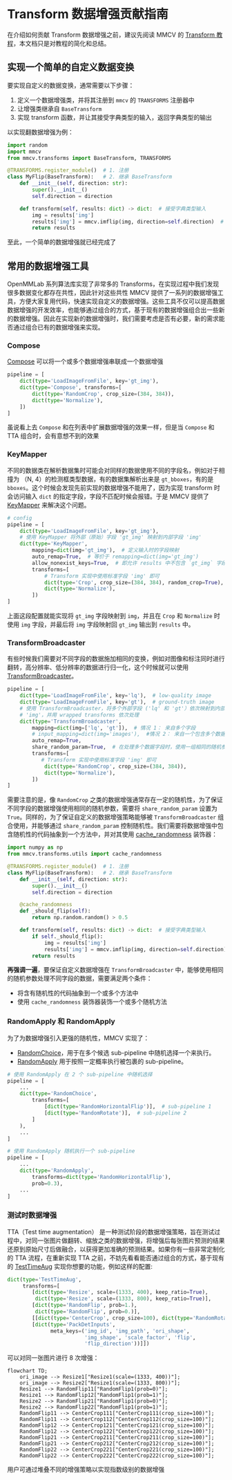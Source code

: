 # Transform 数据增强贡献指南

在介绍如何贡献 Transform 数据增强之前，建议先阅读 MMCV 的 [Transform 教程](https://mmcv.readthedocs.io/zh_CN/latest/understand_mmcv/data_transform.html)，本文档只是对教程的简化和总结。

## 实现一个简单的自定义数据变换

要实现自定义的数据变换，通常需要以下步骤：

1. 定义一个数据增强类，并将其注册到 `mmcv` 的 `TRANSFORMS` 注册器中
2. 让增强类继承自 `BaseTransform`
3. 实现 transform 函数，并让其接受字典类型的输入，返回字典类型的输出

以实现翻数据增强为例：

```python
import random
import mmcv
from mmcv.transforms import BaseTransform, TRANSFORMS

@TRANSFORMS.register_module()  # 1. 注册
class MyFlip(BaseTransform):   # 2. 继承 BaseTransform
    def __init__(self, direction: str):
        super().__init__()
        self.direction = direction

    def transform(self, results: dict) -> dict:  # 接受字典类型输入
        img = results['img']
        results['img'] = mmcv.imflip(img, direction=self.direction)  # 接受字典类型输出
        return results
```

至此，一个简单的数据增强就已经完成了

## 常用的数据增强工具

OpenMMLab 系列算法库实现了非常多的 Transforms，在实现过程中我们发现很多数据变化都存在共性，因此针对这些共性 MMCV 提供了一系列的数据增强工具，方便大家复用代码，快速实现自定义的数据增强。这些工具不仅可以提高数据数据增强的开发效率，也能够通过组合的方式，基于现有的数据增强组合出一些新的数据增强。因此在实现新的数据增强时，我们需要考虑是否有必要，新的需求能否通过组合已有的数据增强来实现。

### Compose

[Compose](https://mmcv.readthedocs.io/zh_CN/latest/api/generated/mmcv.transforms.Compose.html#mmcv.transforms.Compose) 可以将一个或多个数据增强串联成一个数据增强

```python
pipeline = [
    dict(type='LoadImageFromFile', key='gt_img'),
    dict(type='Compose', transforms=[
        dict(type='RandomCrop', crop_size=(384, 384)),
        dict(type='Normalize'),
    ])
]
```

虽说看上去 `Compose` 和在列表中扩展数据增强的效果一样，但是当 `Compose` 和 TTA 组合时，会有意想不到的效果

### KeyMapper

不同的数据类在解析数据集时可能会对同样的数据使用不同的字段名，例如对于相撞为 （N, 4）的检测框类型数据，有的数据集解析出来是 `gt_bboxes`，有的是 `bboxes`。这个时候会发现先前实现的数据增强不能用了，因为实现 transform 时会访问输入 `dict` 的指定字段，字段不匹配时候会报错。于是 MMCV 提供了 [KeyMapper](https://mmcv.readthedocs.io/zh_CN/latest/api/generated/mmcv.transforms.KeyMapper.html#mmcv.transforms.KeyMapper) 来解决这个问题。

```python
# config
pipeline = [
    dict(type='LoadImageFromFile', key='gt_img'),
    # 使用 KeyMapper 将外部（原始）字段 'gt_img' 映射到内部字段 'img'
    dict(type='KeyMapper',
        mapping=dict(img='gt_img'),  # 定义输入时的字段映射
        auto_remap=True,  # 等价于 remapping=dict(img='gt_img')
        allow_nonexist_keys=True,  # 即允许 results 中不包含 `gt_img` 字段
        transforms=[
            # Transform 实现中使用标准字段 'img' 即可
            dict(type='Crop', crop_size=(384, 384), random_crop=True),
            dict(type='Normalize'),
        ])
]
```

上面这段配置就能实现将 `gt_img` 字段映射到 `img`，并且在 `Crop` 和 `Normalize` 时使用 `img` 字段，并最后将 `img` 字段映射回 `gt_img` 输出到 `results` 中。


### TransformBroadcaster

有些时候我们需要对不同字段的数据施加相同的变换，例如对图像和标注同时进行翻转，高分辨率、低分辨率的数据进行归一化，这个时候就可以使用 [TransformBroadcaster](https://mmcv.readthedocs.io/zh_CN/latest/api/generated/mmcv.transforms.TransformBroadcaster.html#mmcv.transforms.TransformBroadcaster)。

```python
pipeline = [
    dict(type='LoadImageFromFile', key='lq'),  # low-quality image
    dict(type='LoadImageFromFile', key='gt'),  # ground-truth image
    # 使用 TransformBroadcaster，将多个外部字段 ('lq' 和 'gt'）依次映射到内部字段
    # 'img'，并用 wrapped transforms 依次处理
    dict(type='TransformBroadcaster',
        mapping=dict(img=['lq', 'gt']),  # 情况 1： 来自多个字段
        # input_mapping=dict(img='images'),  #情况 2： 来自一个包含多个数据的字段
        auto_remap=True,
        share_random_param=True,  # 在处理多个数据字段时，使用一组相同的随机参数
        transforms=[
           # Transform 实现中使用标准字段 'img' 即可
            dict(type='RandomCrop', crop_size=(384, 384)),
            dict(type='Normalize'),
        ])
]
```

需要注意的是，像 `RandomCrop` 之类的数据增强通常存在一定的随机性，为了保证不同字段的数据增强使用相同的随机参数，需要将 `share_random_param` 设置为 `True`。同样的，为了保证自定义的数据增强策略能够被 `TransformBroadcaster` 组合使用，并能够通过 `share_random_param` 控制随机性。我们需要将数据增强中包含随机性的代码抽象到一个方法中，并对其使用 [cache_randomness](https://github.com/open-mmlab/mmcv/blob/89a264527e3dc9c5eebed6195faa709d446c7a9c/mmcv/transforms/utils.py#L14) 装饰器：

```python
import numpy as np
from mmcv.transforms.utils import cache_randomness

@TRANSFORMS.register_module()  # 1. 注册
class MyFlip(BaseTransform):   # 2. 继承 BaseTransform
    def __init__(self, direction: str):
        super().__init__()
        self.direction = direction

    @cache_randomness
    def _should_flip(self):
        return np.random.random() > 0.5

    def transform(self, results: dict) -> dict:  # 接受字典类型输入
        if self._should_flip():
            img = results['img']
            results['img'] = mmcv.imflip(img, direction=self.direction)  # 接受字典类型输出
        return results
```

**再强调一遍**，要保证自定义数据增强在 `TransformBroadcaster` 中，能够使用相同的随机参数处理不同字段的数据，需要满足两个条件：

- 将含有随机性的代码抽象到一个或多个方法中
- 使用 `cache_randomness` 装饰器装饰一个或多个随机方法

### RandomApply 和 RandomApply

为了为数据增强引入更强的随机性，MMCV 实现了：

- [RandomChoice](https://mmcv.readthedocs.io/zh_CN/latest/api/generated/mmcv.transforms.RandomChoice.html#mmcv.transforms.RandomChoice)，用于在多个候选 sub-pipeline 中随机选择一个来执行。
- [RandomApply](https://mmcv.readthedocs.io/zh_CN/latest/api/generated/mmcv.transforms.RandomApply.html?highlight=RandomApply) 用于按照一定概率执行被包裹的 sub-pipeline。

```python
# 使用 RandomApply 在 2 个 sub-pipeline 中随机选择
pipeline = [
    ...
    dict(type='RandomChoice',
        transforms=[
            [dict(type='RandomHorizontalFlip')],  # sub-pipeline 1
            [dict(type='RandomRotate')],  # sub-pipeline 2
        ]
    ),
    ...
]

# 使用 RandomApply 随机执行一个 sub-pipeline
pipeline = [
    ...
    dict(type='RandomApply',
        transforms=dict(type='RandomHorizontalFlip'),
        prob=0.3),
    ...
]
```

### 测试时数据增强

TTA（Test time augmentation） 是一种测试阶段的数据增强策略，旨在测试过程中，对同一张图片做翻转、缩放之类的数据增强，将增强后每张图片预测的结果还原到原始尺寸后做融合，以获得更加准确的预测结果。如果你有一些非常定制化的 TTA 流程，在重新实现 TTA 之前，不妨先看看能否通过组合的方式，基于现有的 [TestTimeAug](https://mmcv.readthedocs.io/zh_CN/latest/api/generated/mmcv.transforms.TestTimeAug.html?highlight=TestTimeAug) 实现你想要的功能，例如这样的配置:

```python
dict(type='TestTimeAug',
     transforms=[
        [dict(type='Resize', scale=(1333, 400), keep_ratio=True),
         dict(type='Resize', scale=(1333, 800), keep_ratio=True)],
        [dict(type='RandomFlip', prob=1.),
         dict(type='RandomFlip', prob=0.)],
        [[dict(type='CenterCrop', crop_size=100), dict(type='RandomRotate', crop_size=100)],
        [dict(type='PackDetInputs',
              meta_keys=('img_id', 'img_path', 'ori_shape',
                         'img_shape', 'scale_factor', 'flip',
                         'flip_direction'))]])
```

可以对同一张图片进行 8 次增强：

```mermaid
flowchart TD;
    ori_image --> Resize1["Resize1(scale=(1333, 400))"];
    ori_image --> Resize2["Resize1(scale=(1333, 800))"];
    Resize1 --> RandomFlip11["RandomFlip1(prob=0)"];
    Resize1 --> RandomFlip12["RandomFlip1(prob=1)"];
    Resize2 --> RandomFlip21["RandomFlip1(prob=0)"];
    Resize2 --> RandomFlip22["RandomFlip1(prob=1)"];
    RandomFlip11 --> CenterCrop111["CenterCrop111(crop_size=100)"];
    RandomFlip11 --> CenterCrop112["CenterCrop112(crop_size=100)"];
    RandomFlip12 --> CenterCrop121["CenterCrop121(crop_size=100)"];
    RandomFlip12 --> CenterCrop122["CenterCrop122(crop_size=100)"];
    RandomFlip21 --> CenterCrop211["CenterCrop211(crop_size=100)"];
    RandomFlip21 --> CenterCrop212["CenterCrop212(crop_size=100)"];
    RandomFlip22 --> CenterCrop221["CenterCrop221(crop_size=100)"];
    RandomFlip22 --> CenterCrop222["CenterCrop222(crop_size=100)"];
```

用户可通过堆叠不同的增强策略以实现指数级别的数据增强